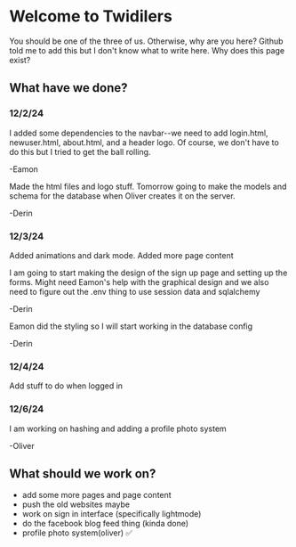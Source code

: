 # Welcome to Twidilers
You should be one of the three of us. Otherwise, why are you here?
Github told me to add this but I don't know what to write here.
Why does this page exist?

## What have we done?
### 12/2/24
I added some dependencies to the navbar--we need to add login.html, newuser.html, about.html, and a header logo. Of course, we don't have to do this but I tried to get the ball rolling.

-Eamon


Made the html files and logo stuff. Tomorrow going to make the models and schema for the database when Oliver creates it on the server.

-Derin

### 12/3/24
Added animations and dark mode. Added more page content

I am going to start making the design of the sign up page and setting up the forms. Might need Eamon's help with the graphical design and we also need to figure out the .env thing to use session data and sqlalchemy

-Derin

Eamon did the styling so I will start working in the database config

-Derin

### 12/4/24
Add stuff to do when logged in

### 12/6/24
I am working on hashing and adding a profile photo system

-Oliver

## What should we work on?
* add some more pages and page content
* push the old websites maybe
* work on sign in interface (specifically lightmode)
* do the facebook blog feed thing (kinda done)
* profile photo system(oliver) ✅